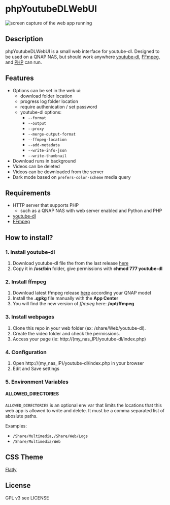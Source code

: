 # phpYoutubeDLWebUI

![screen capture of the web app running](https://github.com/handerson/phpYoutubeDLWebUI/blob/main/img/darkcompare.png?raw=true)

## Description
phpYoutubeDLWebUI is a small web interface for youtube-dl. Designed to be used on a QNAP NAS, but should work anywhere [youtube-dl](https://github.com/rg3/youtube-dl), [FFmpeg](https://ffmpeg.org/), and [PHP](https://www.php.net/) can run.

## Features
- Options can be set in the web ui:
    - download folder location
    - progress log folder location
    - require authenication / set password
    - youtube-dl options:
        - `--format`
        - `--output`
        - `--proxy`
        - `--merge-output-format`
        - `--ffmpeg-location`
        - `--add-metadata`
        - `--write-info-json`
        - `--write-thumbnail`
- Download runs in background
- Videos can be deleted
- Videos can be downloaded from the server
- Dark mode based on `prefers-color-scheme` media query

## Requirements
- HTTP server that supports PHP
    - such as a QNAP NAS with web server enabled and Python and PHP
- [youtube-dl](https://github.com/rg3/youtube-dl)
- [FFmpeg](https://www.qnapclub.eu/en/qpkg/379)

## How to install?
### 1. Install youtube-dl
1. Download youtube-dl file the from the last release [here](https://github.com/ytdl-org/youtube-dl/releases/) 
2. Copy it in **/usr/bin** folder, give permissions with **chmod 777 youtube-dl**

### 2. Install ffmpeg
1. Download latest ffmpeg release [here](https://www.qnapclub.eu/en/qpkg/379) according your QNAP model
2. Install the **.qpkg** file manually with the **App Center**
3. You will find the new version of *ffmpeg* here: **/opt/ffmpeg**

### 3. Install webpages
1. Clone this repo in your web folder (ex: /share/Web/youtube-dl).
2. Create the video folder and check the permissions.
3. Access your page (ie: http://(my_nas_IP)/youtube-dl/index.php)

### 4. Configuration
1. Open http://(my_nas_IP)/youtube-dl/index.php in your browser
2. Edit and Save settings

### 5. Environment Variables

#### ALLOWED_DIRECTORIES

`ALLOWED_DIRECTORIES` is an optional env var that limits the locations that this web app is allowed to write and delete. It must be a comma separated list of aboslute paths.

Examples:
- `/Share/Multimedia,/Share/Web/Logs`
- `/Share/Multimedia/Web`

## CSS Theme
[Flatly](http://bootswatch.com/flatly/)

## License
GPL v3 see LICENSE
